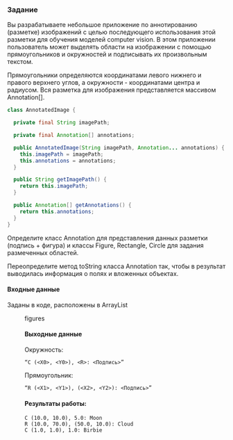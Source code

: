 ### Задание

Вы разрабатываете небольшое приложение по аннотированию (разметке) изображений с целью последующего использования этой разметки для обучения моделей computer vision. В этом приложении пользователь может выделять области на изображении с помощью прямоугольников и окружностей и подписывать их произвольным текстом.

Прямоугольники определяются координатами левого нижнего и правого верхнего углов, а окружности - координатами центра и радиусом. Вся разметка для изображения представляется массивом Annotation[].

```java
class AnnotatedImage {

  private final String imagePath;

  private final Annotation[] annotations;

  public AnnotatedImage(String imagePath, Annotation... annotations) {
    this.imagePath = imagePath;
    this.annotations = annotations;
  }

  public String getImagePath() {
    return this.imagePath;
  }

  public Annotation[] getAnnotations() {
    return this.annotations;
  }
}
```

Определите класс Annotation для представления данных разметки (подпись + фигура) и классы Figure, Rectangle, Circle для задания размеченных областей.

Переопределите метод toString класса Annotation так, чтобы в результат выводилась информация о полях и вложенных объектах.

#### Входные данные

Заданы в коде, расположены в ArrayList<Figure> figures

#### Выходные данные
  
Окружность:
```
“C (<X0>, <Y0>), <R>: <Подпись>”
```
Прямоугольник:
```
“R (<X1>, <Y1>), (<X2>, <Y2>): <Подпись>”
```
  
#### Результаты работы:
```
C (10.0, 10.0), 5.0: Moon
R (10.0, 70.0), (50.0, 10.0): Cloud
C (1.0, 1.0), 1.0: Birbie
```
